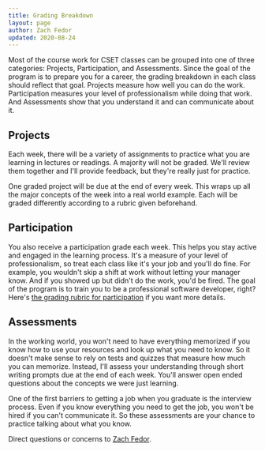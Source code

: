 ```yaml
---
title: Grading Breakdown
layout: page
author: Zach Fedor
updated: 2020-08-24
---
```


Most of the course work for CSET classes can be grouped into one of three categories: Projects, Participation, and Assessments. Since the goal of the program is to prepare you for a career, the grading breakdown in each class should reflect that goal. Projects measure how well you can do the work. Participation measures your level of professionalism while doing that work. And Assessments show that you understand it and can communicate about it.

## Projects

Each week, there will be a variety of assignments to practice what you are learning in lectures or readings. A majority will not be graded. We'll review them together and I'll provide feedback, but they're really just for practice.

One graded project will be due at the end of every week. This wraps up all the major concepts of the week into a real world example. Each will be graded differently according to a rubric given beforehand.


## Participation

You also receive a participation grade each week. This helps you stay active and engaged in the learning process. It's a measure of your level of professionalism, so treat each class like it's your job and you'll do fine. For example, you wouldn't skip a shift at work without letting your manager know. And if you showed up but didn't do the work, you'd be fired. The goal of the program is to train you to be a professional software developer, right? Here's [the grading rubric for participation](/first-year/policies/participation) if you want more details.


## Assessments

In the working world, you won't need to have everything memorized if you know how to use your resources and look up what you need to know. So it doesn't make sense to rely on tests and quizzes that measure how much you can memorize. Instead, I'll assess your understanding through short writing prompts due at the end of each week. You'll answer open ended questions about the concepts we were just learning.

One of the first barriers to getting a job when you graduate is the interview process. Even if you know everything you need to get the job, you won't be hired if you can't communicate it. So these assessments are your chance to practice talking about what you know.

<p class="message">
  Direct questions or concerns to <a href="mailto:fedor@stevenscollege.edu">Zach Fedor</a>.
</p>

